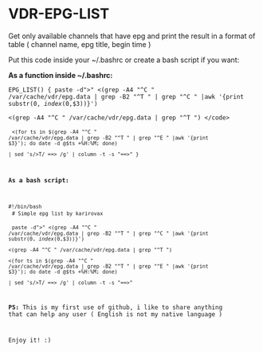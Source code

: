 # VDR-EPG-LIST
Get only available channels that have epg and print the result in a format of table ( channel name, epg title, begin time )

Put this code inside your ~/.bashrc or create a bash script if you want:

<b>As a function inside ~/.bashrc:</b>

<code>EPG_LIST() {
paste -d">" <(grep -A4 "^C " /var/cache/vdr/epg.data | grep -B2 "^T " | grep "^C " |awk '{print substr($0, index($0,$3))}') \
<(grep -A4 "^C " /var/cache/vdr/epg.data | grep "^T ") \</code>
<br>
<code><(for ts in $(grep -A4 "^C " /var/cache/vdr/epg.data | grep -B2 "^T " | grep "^E " |awk '{print $3}'); do date -d @$ts +%H:%M; done) \
| sed 's/>T/ ==> /g' | column -t -s "==\>"
}</code>

<b>As a bash script:</b>

<code>#!/bin/bash</code>
<br>
<code># Simple epg list by karirovax </code>
<br>
<code>paste -d">" <(grep -A4 "^C " /var/cache/vdr/epg.data | grep -B2 "^T " | grep "^C " |awk '{print substr($0, index($0,$3))}') \
<(grep -A4 "^C " /var/cache/vdr/epg.data | grep "^T ") \
<(for ts in $(grep -A4 "^C " /var/cache/vdr/epg.data | grep -B2 "^T " | grep "^E " |awk '{print $3}'); do date -d @$ts +%H:%M; done) \
 | sed 's/>T/ ==> /g' | column -t -s "==\>"</code>

<b>PS:</b> This is my first use of github, i like to share anything that can help any user ( English is not my native language )
 
 Enjoy it! :)
